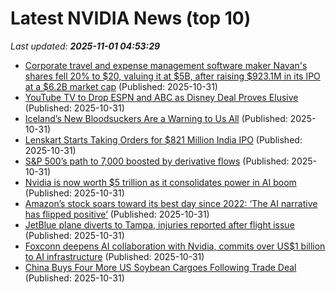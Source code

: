 # Latest NVIDIA News (top 10)
_Last updated: **2025-11-01 04:53:29**_

- [Corporate travel and expense management software maker Navan's shares fell 20% to $20, valuing it at $5B, after raising $923.1M in its IPO at a $6.2B market cap](https://biztoc.com/x/054fb72de0025882) (Published: 2025-10-31)
- [YouTube TV to Drop ESPN and ABC as Disney Deal Proves Elusive](https://biztoc.com/x/26da658c3a04cade) (Published: 2025-10-31)
- [Iceland’s New Bloodsuckers Are a Warning to Us All](https://biztoc.com/x/e54033910aed711b) (Published: 2025-10-31)
- [Lenskart Starts Taking Orders for $821 Million India IPO](https://biztoc.com/x/f88f6334034f9bf6) (Published: 2025-10-31)
- [S&P 500’s path to 7,000 boosted by derivative flows](https://m.economictimes.com/markets/stocks/news/sp-500s-path-to-7000-boosted-by-derivative-flows/bullish-options-fuel-u-s-market-surge/slideshow/124984279.cms) (Published: 2025-10-31)
- [Nvidia is now worth $5 trillion as it consolidates power in AI boom](https://economictimes.indiatimes.com/tech/technology/nvidia-is-now-worth-5-trillion-as-it-consolidates-power-in-ai-boom/articleshow/124983812.cms) (Published: 2025-10-31)
- [Amazon’s stock soars toward its best day since 2022: ‘The AI narrative has flipped positive’](https://biztoc.com/x/44718a10b0c8aaf6) (Published: 2025-10-31)
- [JetBlue plane diverts to Tampa, injuries reported after flight issue](https://biztoc.com/x/5226852704c0ed05) (Published: 2025-10-31)
- [Foxconn deepens AI collaboration with Nvidia, commits over US$1 billion to AI infrastructure](https://www.digitimes.com/news/a20251031PD202/foxconn-nvidia-ai-infrastructure-genai-gtc.html) (Published: 2025-10-31)
- [China Buys Four More US Soybean Cargoes Following Trade Deal](https://biztoc.com/x/8f616422f28f16cf) (Published: 2025-10-31)

